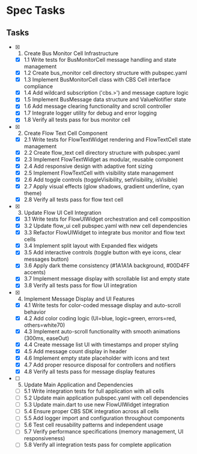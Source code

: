# Spec Tasks

## Tasks

- [x] 1. Create Bus Monitor Cell Infrastructure
  - [x] 1.1 Write tests for BusMonitorCell message handling and state management
  - [x] 1.2 Create bus_monitor cell directory structure with pubspec.yaml
  - [x] 1.3 Implement BusMonitorCell class with CBS Cell interface compliance
  - [x] 1.4 Add wildcard subscription ('cbs.>') and message capture logic
  - [x] 1.5 Implement BusMessage data structure and ValueNotifier state
  - [x] 1.6 Add message clearing functionality and scroll controller
  - [x] 1.7 Integrate logger utility for debug and error logging
  - [x] 1.8 Verify all tests pass for bus monitor cell

- [x] 2. Create Flow Text Cell Component
  - [x] 2.1 Write tests for FlowTextWidget rendering and FlowTextCell state management
  - [x] 2.2 Create flow_text cell directory structure with pubspec.yaml
  - [x] 2.3 Implement FlowTextWidget as modular, reusable component
  - [x] 2.4 Add responsive design with adaptive font sizing
  - [x] 2.5 Implement FlowTextCell with visibility state management
  - [x] 2.6 Add toggle controls (toggleVisibility, setVisibility, isVisible)
  - [x] 2.7 Apply visual effects (glow shadows, gradient underline, cyan theme)
  - [x] 2.8 Verify all tests pass for flow text cell

- [x] 3. Update Flow UI Cell Integration
  - [x] 3.1 Write tests for FlowUIWidget orchestration and cell composition
  - [x] 3.2 Update flow_ui cell pubspec.yaml with new cell dependencies
  - [x] 3.3 Refactor FlowUIWidget to integrate bus monitor and flow text cells
  - [x] 3.4 Implement split layout with Expanded flex widgets
  - [x] 3.5 Add interactive controls (toggle button with eye icons, clear messages button)
  - [x] 3.6 Apply dark theme consistency (#1A1A1A background, #00D4FF accents)
  - [x] 3.7 Implement message display with scrollable list and empty state
  - [x] 3.8 Verify all tests pass for flow UI integration

- [x] 4. Implement Message Display and UI Features
  - [x] 4.1 Write tests for color-coded message display and auto-scroll behavior
  - [x] 4.2 Add color coding logic (UI=blue, logic=green, errors=red, others=white70)
  - [x] 4.3 Implement auto-scroll functionality with smooth animations (300ms, easeOut)
  - [x] 4.4 Create message list UI with timestamps and proper styling
  - [x] 4.5 Add message count display in header
  - [x] 4.6 Implement empty state placeholder with icons and text
  - [x] 4.7 Add proper resource disposal for controllers and notifiers
  - [x] 4.8 Verify all tests pass for message display features

- [ ] 5. Update Main Application and Dependencies
  - [ ] 5.1 Write integration tests for full application with all cells
  - [ ] 5.2 Update main application pubspec.yaml with cell dependencies
  - [ ] 5.3 Update main.dart to use new FlowUIWidget integration
  - [ ] 5.4 Ensure proper CBS SDK integration across all cells
  - [ ] 5.5 Add logger import and configuration throughout components
  - [ ] 5.6 Test cell reusability patterns and independent usage
  - [ ] 5.7 Verify performance specifications (memory management, UI responsiveness)
  - [ ] 5.8 Verify all integration tests pass for complete application
